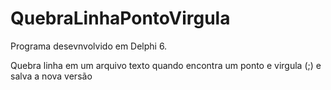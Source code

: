 # QuebraLinhaPontoVirgula

Programa desevnvolvido em Delphi 6.

Quebra linha em um arquivo texto quando encontra um ponto e virgula (;) e salva a nova versão
